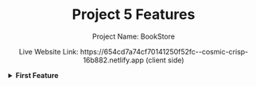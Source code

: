 <div align="center">
  <h1>Project 5 Features</h1>
  <p>Project Name: BookStore</p>
  <P>Live Website Link: https://654cd7a74cf70141250f52fc--cosmic-crisp-16b882.netlify.app (client side) </P>
</div>

<details><summary><b>First Feature</b></summary>
<p>1. My Project Name is BookStore. It is a book or media swap projects for people with 4 popular services such like as Book Recommendation Service, Literary Events Calendar, Book Club Subscription, Bookstore Loyalty Program, etc. In this project at first it has a navbar which contains the project title BookStore with a logo in the left side, in the middle two active routes link Home, Services and right side contains the Login button.So, the navbar is the first features of my project.</p>
<details>

<details><summary><b>Second Feature</b></summary>
<p>2. My Project second feature is a slilder section with three image,title, description and a button which contains below the navbar. In this section here the title and description is different for every images on the slider, it can the contains in the right side of the slider section and left side contains three images with a slider.</p>
<details>

<details><summary><b>Third Feature</b></summary>
<p>3. My Project third feature is Popular Services section which can contains 4 card with grid for large devices like laptop and pc can shown 3 cards in a row for medium devices like tablet can shown 2 cards in a row and mobile devices can contains one card in a row. Each card can within one image,service name, description, provider name, price, view details and Show All button. When we click the Show All button it will go to the all services page for showing the each service details information properly and shown 3 services card dynamically and also here a Show More button.When we click this button it will load the remaining 3 services data properly and also hide the button.</p>
<details>

<details><summary><b>Fourth Feature</b></summary>
<p>4. My Project fourth feature is About US section which can contains a title, subtitle, it has a long description about this website.Then Our Team section started which can contains our team 3 people with their name,title or post and an image with shown them properly with the cards.</p>
<details>

<details><summary><b>Fifth Feature</b></summary>
<p>5. My Project fifth feature is a Contact US Section which can contains a title Contact US in the above.In this section left side has a subtitle Lets talk about everything! and below has a one line information with a banner and right side contains full name email message input filed and a send message button where user can contact with us easily for getting better service from us.</p>
<details>
